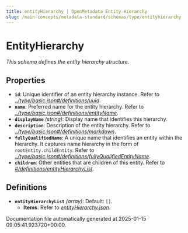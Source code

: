 ```yaml
---
title: entityHierarchy | OpenMetadata Entity Hierarchy
slug: /main-concepts/metadata-standard/schemas/type/entityhierarchy
---
```


# EntityHierarchy

*This schema defines the entity hierarchy structure.*

## Properties

- **`id`**: Unique identifier of an entity hierarchy instance. Refer to *[../type/basic.json#/definitions/uuid](#/type/basic.json#/definitions/uuid)*.
- **`name`**: Preferred name for the entity hierarchy. Refer to *[../type/basic.json#/definitions/entityName](#/type/basic.json#/definitions/entityName)*.
- **`displayName`** *(string)*: Display name that identifies this hierarchy.
- **`description`**: Description of the entity hierarchy. Refer to *[../type/basic.json#/definitions/markdown](#/type/basic.json#/definitions/markdown)*.
- **`fullyQualifiedName`**: A unique name that identifies an entity within the hierarchy. It captures name hierarchy in the form of `rootEntity.childEntity`. Refer to *[../type/basic.json#/definitions/fullyQualifiedEntityName](#/type/basic.json#/definitions/fullyQualifiedEntityName)*.
- **`children`**: Other entities that are children of this entity. Refer to *[#/definitions/entityHierarchyList](#definitions/entityHierarchyList)*.
## Definitions

- **`entityHierarchyList`** *(array)*: Default: `[]`.
  - **Items**: Refer to *[entityHierarchy.json](#tityHierarchy.json)*.


Documentation file automatically generated at 2025-01-15 09:05:41.923720+00:00.
